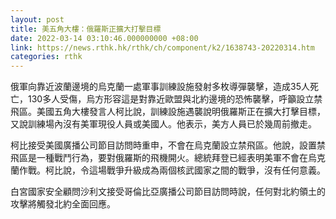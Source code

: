 ```yaml
---
layout: post
title: 美五角大樓：俄羅斯正擴大打擊目標
date: 2022-03-14 03:10:46.000000000 +08:00
link: https://news.rthk.hk/rthk/ch/component/k2/1638743-20220314.htm
categories: rthk
---
```


俄軍向靠近波蘭邊境的烏克蘭一處軍事訓練設施發射多枚導彈襲擊，造成35人死亡，130多人受傷，烏方形容這是對靠近歐盟與北約邊境的恐怖襲擊，呼籲設立禁飛區。美國五角大樓發言人柯比說，訓練設施遇襲說明俄羅斯正在擴大打擊目標，又說訓練場內沒有美軍現役人員或美國人。他表示，美方人員已於幾周前撤走。

柯比接受美國廣播公司節目訪問時重申，不會在烏克蘭設立禁飛區。他說，設置禁飛區是一種戰鬥行為，要對俄羅斯的飛機開火。總統拜登已經表明美軍不會在烏克蘭作戰。柯比說，令這場戰爭升級成為兩個核武國家之間的戰爭，沒有任何意義。

白宮國家安全顧問沙利文接受哥倫比亞廣播公司節目訪問時說，任何對北約領土的攻擊將觸發北約全面回應。
